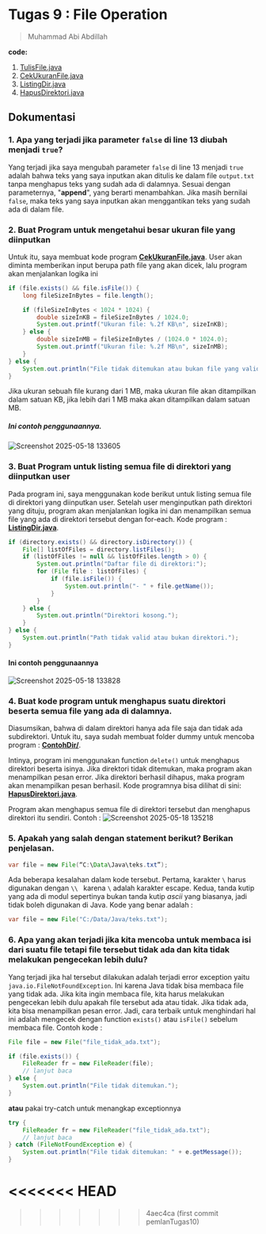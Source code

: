 # Tugas 9 : File Operation
> Muhammad Abi Abdillah

**code:**
1. [TulisFile.java](./TulisFile.java)
2. [CekUkuranFile.java](./CekUkuranFile.java)
3. [ListingDir.java](./ListingDir.java)
4. [HapusDirektori.java](./HapusDirektori.java)

## Dokumentasi
### 1. Apa yang terjadi jika parameter `false` di line 13 diubah menjadi `true`?
Yang terjadi jika saya mengubah parameter `false` di line 13 menjadi `true` adalah bahwa teks yang saya inputkan akan ditulis ke dalam file `output.txt` tanpa menghapus teks yang sudah ada di dalamnya. Sesuai dengan parameternya, "**append**", yang berarti menambahkan. Jika masih bernilai `false`, maka teks yang saya inputkan akan menggantikan teks yang sudah ada di dalam file.

### 2. Buat Program untuk mengetahui besar ukuran file yang diinputkan
Untuk itu, saya membuat kode program **[CekUkuranFile.java](./CekUkuranFile.java)**. User akan diminta memberikan input berupa path file yang akan dicek, lalu program akan menjalankan logika ini
```java
if (file.exists() && file.isFile()) {
    long fileSizeInBytes = file.length();

    if (fileSizeInBytes < 1024 * 1024) {
        double sizeInKB = fileSizeInBytes / 1024.0;
        System.out.printf("Ukuran file: %.2f KB\n", sizeInKB);
    } else {
        double sizeInMB = fileSizeInBytes / (1024.0 * 1024.0);
        System.out.printf("Ukuran file: %.2f MB\n", sizeInMB);
    }
} else {
    System.out.println("File tidak ditemukan atau bukan file yang valid.");
}
```
Jika ukuran sebuah file kurang dari 1 MB, maka ukuran file akan ditampilkan dalam satuan KB, jika lebih dari 1 MB maka akan ditampilkan dalam satuan MB.
##### Ini contoh penggunaannya.
![Screenshot 2025-05-18 133605](https://github.com/user-attachments/assets/c07d67bb-2d3d-4035-a180-11be58bb97e9)


### 3. Buat Program untuk listing semua file di direktori yang diinputkan user
Pada program ini, saya menggunakan kode berikut untuk listing semua file di direktori yang diinputkan user. Setelah user menginputkan path direktori yang dituju, program akan menjalankan logika ini dan menampilkan semua file yang ada di direktori tersebut dengan for-each. Kode program : **[ListingDir.java](./ListingDir.java)**.

```java
if (directory.exists() && directory.isDirectory()) {
    File[] listOfFiles = directory.listFiles();
    if (listOfFiles != null && listOfFiles.length > 0) {
        System.out.println("Daftar file di direktori:");
        for (File file : listOfFiles) {
            if (file.isFile()) {
                System.out.println("- " + file.getName());
            }
        }
    } else {
        System.out.println("Direktori kosong.");
    }
} else {
    System.out.println("Path tidak valid atau bukan direktori.");
}
```

#### Ini contoh penggunaannya
![Screenshot 2025-05-18 133828](https://github.com/user-attachments/assets/3517cafd-d237-4dc0-8ec8-d1988ab1c155)


### 4. Buat kode program untuk menghapus suatu direktori beserta semua file yang ada di dalamnya.
Diasumsikan, bahwa di dalam direktori hanya ada file saja dan tidak ada subdirektori. Untuk itu, saya sudah membuat folder dummy untuk mencoba program : **[ContohDir/](./ContohDir/)**.


Intinya, program ini menggunakan function `delete()` untuk menghapus direktori beserta isinya. Jika direktori tidak ditemukan, maka program akan menampilkan pesan error. Jika direktori berhasil dihapus, maka program akan menampilkan pesan berhasil. Kode programnya bisa dilihat di sini: **[HapusDirektori.java](./HapusDirektori.java)**.

Program akan menghapus semua file di direktori tersebut dan menghapus direktori itu sendiri. Contoh :
![Screenshot 2025-05-18 135218](https://github.com/user-attachments/assets/83f648bd-538b-4288-ac07-70524c330592)


### 5. Apakah yang salah dengan statement berikut? Berikan penjelasan.
```java 
var file = new File(“C:\Data\Java\teks.txt”);
```

Ada beberapa kesalahan dalam kode tersebut. Pertama, karakter `\` harus digunakan dengan `\\ ` karena `\` adalah karakter escape. Kedua, tanda kutip yang ada di modul sepertinya bukan tanda kutip *ascii* yang biasanya, jadi tidak boleh digunakan di Java. Kode yang benar adalah : 
```java 
var file = new File("C:/Data/Java/teks.txt");
```

### 6. Apa yang akan terjadi jika kita mencoba untuk membaca isi dari suatu file tetapi file tersebut tidak ada dan kita tidak melakukan pengecekan lebih dulu?

Yang terjadi jika hal tersebut dilakukan adalah terjadi error exception yaitu `java.io.FileNotFoundException`. Ini karena Java tidak bisa membaca file yang tidak ada. Jika kita ingin membaca file, kita harus melakukan pengecekan lebih dulu apakah file tersebut ada atau tidak. Jika tidak ada, kita bisa menampilkan pesan error. Jadi, cara terbaik untuk menghindari hal ini adalah mengecek dengan function `exists()` atau `isFile()` sebelum membaca file. Contoh kode :
```java
File file = new File("file_tidak_ada.txt");

if (file.exists()) {
    FileReader fr = new FileReader(file);
    // lanjut baca
} else {
    System.out.println("File tidak ditemukan.");
}

```
**atau** pakai try-catch untuk menangkap exceptionnya
```java
try {
    FileReader fr = new FileReader("file_tidak_ada.txt");
    // lanjut baca
} catch (FileNotFoundException e) {
    System.out.println("File tidak ditemukan: " + e.getMessage());
}

```
<<<<<<< HEAD
=======

>>>>>>> 4aec4ca (first commit pemlanTugas10)
